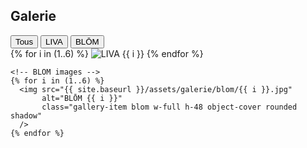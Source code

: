 <div class="px-4 py-8 bg-white">
  <h2 class="text-2xl font-bold text-center mb-6">Galerie</h2>

  <!-- Filtres -->
  <div class="flex justify-center space-x-4 mb-8">
    <button onclick="filterGallery('all')" class="filter-btn px-4 py-2 bg-black text-white rounded">Tous</button>
    <button onclick="filterGallery('liva')" class="filter-btn px-4 py-2 bg-gray-700 text-white rounded">LIVA</button>
    <button onclick="filterGallery('blom')" class="filter-btn px-4 py-2 bg-gray-700 text-white rounded">BLŌM</button>
  </div>

  <!-- Galerie -->
  <div id="gallery" class="grid grid-cols-2 md:grid-cols-3 lg:grid-cols-4 gap-4">
    <!-- LIVA images -->
    {% for i in (1..6) %}
      <img src="{{ site.baseurl }}/assets/galerie/liva/{{ i }}.jpg"
           alt="LIVA {{ i }}"
           class="gallery-item liva w-full h-48 object-cover rounded shadow"
      />
    {% endfor %}

    <!-- BLOM images -->
    {% for i in (1..6) %}
      <img src="{{ site.baseurl }}/assets/galerie/blom/{{ i }}.jpg"
           alt="BLŌM {{ i }}"
           class="gallery-item blom w-full h-48 object-cover rounded shadow"
      />
    {% endfor %}
  </div>
</div>

<!-- Script de filtrage -->
<script>
  function filterGallery(category) {
    const items = document.querySelectorAll('.gallery-item');
    items.forEach(item => {
      if (category === 'all') {
        item.classList.remove('hidden');
      } else {
        item.classList.toggle('hidden', !item.classList.contains(category));
      }
    });

    // Changer les styles des boutons actifs
    document.querySelectorAll('.filter-btn').forEach(btn => {
      btn.classList.remove('bg-black');
      btn.classList.add('bg-gray-700');
    });
    event.target.classList.add('bg-black');
    event.target.classList.remove('bg-gray-700');
  }
</script>
